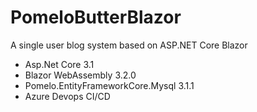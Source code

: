 # PomeloButterBlazor
A single user blog system based on ASP.NET Core Blazor
- Asp.Net Core 3.1
- Blazor WebAssembly 3.2.0
- Pomelo.EntityFrameworkCore.Mysql 3.1.1
- Azure Devops CI/CD
